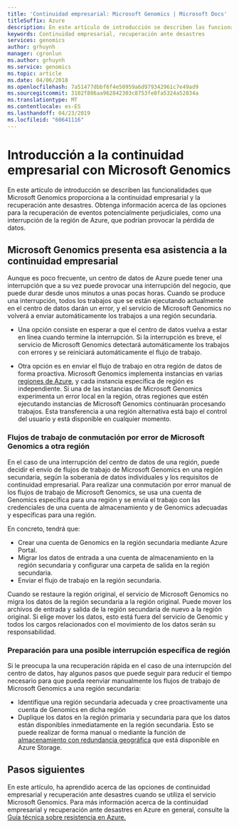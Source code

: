 ```yaml
---
title: 'Continuidad empresarial: Microsoft Genomics | Microsoft Docs'
titleSuffix: Azure
description: En este artículo de introducción se describen las funcionalidades que Microsoft Genomics proporciona a la continuidad empresarial y la recuperación ante desastres. Obtenga información acerca de las opciones para la recuperación de eventos potencialmente perjudiciales, como una interrupción de la región de Azure, que podrían provocar la pérdida de datos.
keywords: Continuidad empresarial, recuperación ante desastres
services: genomics
author: grhuynh
manager: cgronlun
ms.author: grhuynh
ms.service: genomics
ms.topic: article
ms.date: 04/06/2018
ms.openlocfilehash: 7a51477dbbf6f4e50959a6d979342961c7e49ad9
ms.sourcegitcommit: 3102f886aa962842303c8753fe8fa5324a52834a
ms.translationtype: MT
ms.contentlocale: es-ES
ms.lasthandoff: 04/23/2019
ms.locfileid: "60641116"
---
```

# <a name="overview-of-business-continuity-with-microsoft-genomics"></a>Introducción a la continuidad empresarial con Microsoft Genomics
En este artículo de introducción se describen las funcionalidades que Microsoft Genomics proporciona a la continuidad empresarial y la recuperación ante desastres. Obtenga información acerca de las opciones para la recuperación de eventos potencialmente perjudiciales, como una interrupción de la región de Azure, que podrían provocar la pérdida de datos. 


## <a name="microsoft-genomics-features-that-support-business-continuity"></a>Microsoft Genomics presenta esa asistencia a la continuidad empresarial 
Aunque es poco frecuente, un centro de datos de Azure puede tener una interrupción que a su vez puede provocar una interrupción del negocio, que puede durar desde unos minutos a unas pocas horas. Cuando se produce una interrupción, todos los trabajos que se están ejecutando actualmente en el centro de datos darán un error, y el servicio de Microsoft Genomics no volverá a enviar automáticamente los trabajos a una región secundaria. 

* Una opción consiste en esperar a que el centro de datos vuelva a estar en línea cuando termine la interrupción. Si la interrupción es breve, el servicio de Microsoft Genomics detectará automáticamente los trabajos con errores y se reiniciará automáticamente el flujo de trabajo.

* Otra opción es en enviar el flujo de trabajo en otra región de datos de forma proactiva. Microsoft Genomics implementa instancias en varias [regiones de Azure](https://azure.microsoft.com/regions/services/), y cada instancia específica de región es independiente. Si una de las instancias de Microsoft Genomics experimenta un error local en la región, otras regiones que estén ejecutando instancias de Microsoft Genomics continuarán procesando trabajos. Esta transferencia a una región alternativa está bajo el control del usuario y está disponible en cualquier momento.


### <a name="manually-failover-microsoft-genomics-workflows-to-another-region"></a>Flujos de trabajo de conmutación por error de Microsoft Genomics a otra región
En el caso de una interrupción del centro de datos de una región, puede decidir el envío de flujos de trabajo de Microsoft Genomics en una región secundaria, según la soberanía de datos individuales y los requisitos de continuidad empresarial. Para realizar una conmutación por error manual de los flujos de trabajo de Microsoft Genomics, se usa una cuenta de Genomics específica para una región y se envía el trabajo con las credenciales de una cuenta de almacenamiento y de Genomics adecuadas y específicas para una región.

En concreto, tendrá que:
* Crear una cuenta de Genomics en la región secundaria mediante Azure Portal. 
* Migrar los datos de entrada a una cuenta de almacenamiento en la región secundaria y configurar una carpeta de salida en la región secundaria.
* Enviar el flujo de trabajo en la región secundaria.

Cuando se restaure la región original, el servicio de Microsoft Genomics no migra los datos de la región secundaria a la región original. Puede mover los archivos de entrada y salida de la región secundaria de nuevo a la región original.  Si elige mover los datos, esto está fuera del servicio de Genomic y todos los cargos relacionados con el movimiento de los datos serán su responsabilidad. 

### <a name="preparing-for-a-possible-region-specific-outage"></a>Preparación para una posible interrupción específica de región
Si le preocupa la una recuperación rápida en el caso de una interrupción del centro de datos, hay algunos pasos que puede seguir para reducir el tiempo necesario para que pueda reenviar manualmente los flujos de trabajo de Microsoft Genomics a una región secundaria:

* Identifique una región secundaria adecuada y cree proactivamente una cuenta de Genomics en dicha región
* Duplique los datos en la región primaria y secundaria para que los datos están disponibles inmediatamente en la región secundaria. Esto se puede realizar de forma manual o mediante la función de [almacenamiento con redundancia geográfica](https://docs.microsoft.com/azure/storage/common/storage-redundancy) que está disponible en Azure Storage. 

## <a name="next-steps"></a>Pasos siguientes
En este artículo, ha aprendido acerca de las opciones de continuidad empresarial y recuperación ante desastres cuando se utiliza el servicio Microsoft Genomics. Para más información acerca de la continuidad empresarial y recuperación ante desastres en Azure en general, consulte la [Guía técnica sobre resistencia en Azure.](https://docs.microsoft.com/azure/architecture/resiliency/recovery-loss-azure-region) 